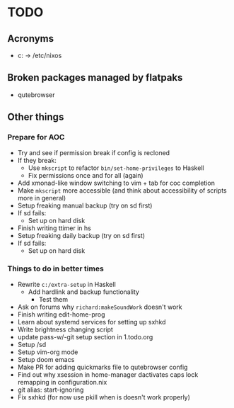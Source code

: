 # TODO

## Acronyms

- c: -> /etc/nixos
 
## Broken packages managed by flatpaks

- qutebrowser
 
## Other things

### Prepare for AOC

- Try and see if permission break if config is recloned
- If they break:
    - Use `mkscript` to refactor `bin/set-home-privileges` to Haskell
    - Fix permissions once and for all (again)
- Add xmonad-like window switching to vim + tab for coc completion
- Make `mkscript` more accessible (and think about accessibility of scripts more in general)
- Setup freaking manual backup (try on sd first)
- If sd fails:
    - Set up on hard disk
- Finish writing ttimer in hs
- Setup freaking daily backup (try on sd first)
- If sd fails:
    - Set up on hard disk

### Things to do in better times

- Rewrite `c:/extra-setup` in Haskell
    - Add hardlink and backup functionality
        - Test them
- Ask on forums why `richard:makeSoundWork` doesn't work
- Finish writing edit-home-prog
- Learn about systemd services for setting up sxhkd
- Write brightness changing script
- update pass-w/-git setup section in 1.todo.org
- Setup /sd
- Setup vim-org mode
- Setup doom emacs
- Make PR for adding quickmarks file to qutebrowser config
- Find out why xsession in home-manager dactivates caps lock remapping in configuration.nix
- git alias: start-ignoring
- Fix sxhkd (for now use pkill when is doesn't work properly)

